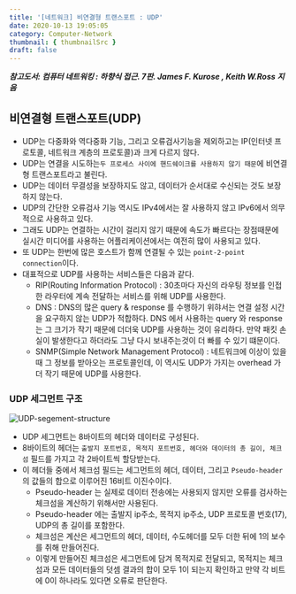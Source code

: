 ```yaml
---
title: '[네트워크] 비연결형 트랜스포트 : UDP'
date: 2020-10-13 19:05:05
category: Computer-Network
thumbnail: { thumbnailSrc }
draft: false
---
```


_**참고도서: 컴퓨터 네트워킹 : 하향식 접근. 7판. James F. Kurose , Keith W.Ross 지음**_

## 비연결형 트랜스포트(UDP)

- UDP는 다중화와 역다중화 기능, 그리고 오류검사기능을 제외하고는 IP(인터넷 프로토콜, 네트워크 계층의 프로토콜)과 크게 다르지 않다.
- UDP는 연결을 시도하는`두 프로세스 사이에 핸드쉐이크를 사용하지 않기 때문`에 비연결형 트랜스포트라고 불린다.
- UDP는 데이터 무결성을 보장하지도 않고, 데이터가 순서대로 수신되는 것도 보장하지 않는다.
- UDP의 간단한 오류검사 기능 역시도 IPv4에서는 잘 사용하지 않고 IPv6에서 의무적으로 사용하고 있다.
- 그래도 UDP는 연결하는 시간이 걸리지 않기 때문에 속도가 빠르다는 장점때문에 실시간 미디어를 사용하는 어플리케이션에서는 여전히 많이 사용되고 있다.
- 또 UDP는 한번에 많은 호스트가 함께 연결될 수 있는 `point-2-point connection`이다.
- 대표적으로 UDP를 사용하는 서비스들은 다음과 같다.
  - RIP(Routing Information Protocol) : 30초마다 자신의 라우팅 정보를 인접한 라우터에 계속 전달하는 서비스를 위해 UDP를 사용한다.
  - DNS : DNS의 많은 query & response 를 수행하기 위햐서는 연결 설정 시간을 요구하지 않는 UDP가 적합하다. DNS 에서 사용하는 query 와 response 는 그 크기가 작기 때문에 더더욱 UDP를 사용하는 것이 유리하다. 만약 패킷 손실이 발생한다고 하더라도 그냥 다시 보내주는것이 더 빠를 수 있기 떄문이다.
  - SNMP(Simple Network Management Protocol) : 네트워크에 이상이 있을 때 그 정보를 받아오는 프로토콜인데, 이 역시도 UDP가 가지는 overhead 가 더 작기 때문에 UDP를 사용한다.

### UDP 세그먼트 구조

![UDP-segement-structure](https://i.stack.imgur.com/ptiIA.jpg)

- UDP 세그먼트는 8바이트의 헤더와 데이터로 구성된다.
- 8바이트의 헤더는 `출발지 포트번호, 목적지 포트번호, 헤더와 데이터의 총 길이, 체크섬` 필드를 가지고 각 2바이트씩 할당받는다.
- 이 헤더들 중에서 체크섬 필드는 세그먼트의 헤더, 데이터, 그리고 `Pseudo-header` 의 값들의 합으로 이루어진 16비트 이진수이다.
  - Pseudo-header 는 실제로 데이터 전송에는 사용되지 않지만 오류를 검사하는 체크섬을 계산하기 위해서만 사용된다.
  - Pseudo-header 에는 출발지 ip주소, 목적지 ip주소, UDP 프로토콜 번호(17), UDP의 총 길이를 포함한다.
  - 체크섬은 계산은 세그먼트의 헤더, 데이터, 수도헤더를 모두 더한 뒤에 1의 보수를 취해 만들어진다.
  - 이렇게 만들어진 체크섬은 세그먼트에 담겨 목적지로 전달되고, 목적지는 체크섬과 모든 데이터들의 덧셈 결과의 합이 모두 1이 되는지 확인하고 만약 각 비트에 0이 하나라도 있다면 오류로 판단한다.
